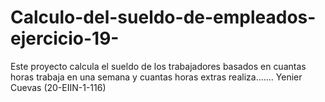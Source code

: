 # Calculo-del-sueldo-de-empleados-ejercicio-19-
Este proyecto calcula el sueldo de los trabajadores basados en cuantas horas trabaja en una semana y cuantas horas extras realiza....... Yenier Cuevas (20-EIIN-1-116)
